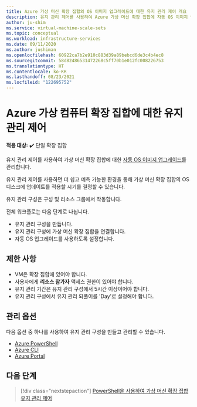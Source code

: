 ```yaml
---
title: Azure 가상 머신 확장 집합의 OS 이미지 업그레이드에 대한 유지 관리 제어 개요
description: 유지 관리 제어를 사용하여 Azure 가상 머신 확장 집합에 자동 OS 이미지 업그레이드가 출시되는 시기를 제어하는 방법을 알아봅니다.
author: ju-shim
ms.service: virtual-machine-scale-sets
ms.topic: conceptual
ms.workload: infrastructure-services
ms.date: 09/11/2020
ms.author: jushiman
ms.openlocfilehash: 60922ca7b2e910c883d39a89bebcd6de3c4b4ec8
ms.sourcegitcommit: 58d82486531472268c5ff70b1e012fc008226753
ms.translationtype: HT
ms.contentlocale: ko-KR
ms.lasthandoff: 08/23/2021
ms.locfileid: "122695752"
---
```

# <a name="maintenance-control-for-azure-virtual-machine-scale-sets"></a>Azure 가상 컴퓨터 확장 집합에 대한 유지 관리 제어 

**적용 대상:** :heavy_check_mark: 단일 확장 집합

유지 관리 제어를 사용하여 가상 머신 확장 집합에 대한 [자동 OS 이미지 업그레이드](../virtual-machine-scale-sets/virtual-machine-scale-sets-automatic-upgrade.md)를 관리합니다.

유지 관리 제어를 사용하면 더 쉽고 예측 가능한 환경을 통해 가상 머신 확장 집합의 OS 디스크에 업데이트를 적용할 시기를 결정할 수 있습니다. 

유지 관리 구성은 구성 및 리소스 그룹에서 작동합니다.

전체 워크플로는 다음 단계로 나뉩니다. 
- 유지 관리 구성을 만듭니다.
- 유지 관리 구성에 가상 머신 확장 집합을 연결합니다.
- 자동 OS 업그레이드를 사용하도록 설정합니다.


## <a name="limitations"></a>제한 사항

- VM은 확장 집합에 있어야 합니다.
- 사용자에게 **리소스 참가자** 액세스 권한이 있어야 합니다.
- 유지 관리 기간은 유지 관리 구성에서 5시간 이상이어야 합니다.
- 유지 관리 구성에서 유지 관리 되풀이를 'Day'로 설정해야 합니다.


## <a name="management-options"></a>관리 옵션

다음 옵션 중 하나를 사용하여 유지 관리 구성을 만들고 관리할 수 있습니다.

- [Azure PowerShell](virtual-machine-scale-sets-maintenance-control-powershell.md)
- [Azure CLI](virtual-machine-scale-sets-maintenance-control-cli.md)
- [Azure Portal](virtual-machine-scale-sets-maintenance-control-portal.md)


## <a name="next-steps"></a>다음 단계

> [!div class="nextstepaction"]
> [PowerShell을 사용하여 가상 머신 확장 집합 유지 관리 제어](virtual-machine-scale-sets-maintenance-control-powershell.md)
